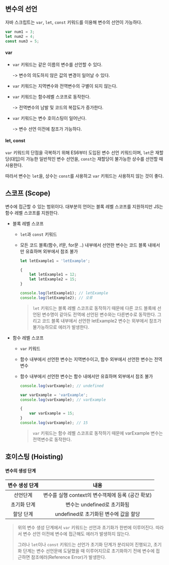 ## 변수의 선언

자바 스크립트는 `var`, `let`, `const` 키워드를 이용해 변수의 선언이 가능하다.

````js
var num1 = 3;
let num2 = 4;
const num3 = 5;
````

#### var

- `var` 키워드는 같은 이름의 변수를 선언할 수 있다.

  -> 변수의 의도하지 않은 값의 변경이 일어날 수 있다.

- `var` 키워드는 지역변수와 전역변수의 구별이 되지 않는다.

- `var` 키워드는 함수레벨 스코프로 동작한다.

  -> 전역변수의 남발 및 코드의 복잡도가 증가한다.

- `var` 키워드는 변수 호이스팅이 일어난다.

  -> 변수 선언 이전에 참조가 가능하다.

#### let, const

`var` 키워드의 단점을 극복하기 위해 ES6부터 도입된 변수 선언 키워드이며, `let`은 재할당(대입)이 가능한 일반적인 변수 선언을, `const`는 재할당이 불가능한 상수를 선언할 때 사용한다.

따라서 변수는 `let`을, 상수는 `const`를 사용하고 `var` 키워드는 사용하지 않는 것이 좋다.



## 스코프 (Scope)

변수에 접근할 수 있는 범위이다. 대부분의 언어는 블록 레벨 스코프를 지원하지만 JS는 함수 레벨 스코프를 지원한다.

- 블록 레벨 스코프

  - `let`과 `const` 키워드

  - 모든 코드 블록(함수, if문, for문 ..) 내부에서 선언한 변수는 코드 블록 내에서만 유효하며 외부에서 참조 불가

    ````js
    let letExample1 = 'letExample';
    
    {
        let letExample1 = 12;
        let letExample2 = 15;
    }
    
    console.log(letExample1); // letExample
    console.log(letExample2); // 오류
    ````

    > `let` 키워드는 블록 레벨 스코프로 동작하기 때문에 다른 코드 블록에 선언된 변수명이 같아도 전역에 선언된 변수와는 다른변수로 동작한다. 그리고 코드 블록 내부에서 선언한 letExample2 변수는 외부에서 참조가 불가능하므로 에러가 발생한다. 

- 함수 레벨 스코프

  - `var` 키워드

  - 함수 내부에서 선언한 변수는 지역변수이고, 함수 외부에서 선언한 변수는 전역변수

  - 함수 내부에서 선언한 변수는 함수 내에서만 유효하며 외부에서 참조 불가

    ````js
    console.log(varExample); // undefined
    
    var varExample = 'varExample';
    console.log(varExample); // varExample
    
    {
        var varExample = 15;
    }
    console.log(varExample); // 15
    ````

    > `var` 키워드는 함수 레벨 스코프로 동작하기 때문에 varExample 변수는 전역변수로 동작한다.



## 호이스팅 (Hoisting)

#### 변수의 생성 단계

| 변수 생성 단계 |                       내용                        |
| :------------: | :-----------------------------------------------: |
|    선언단계    | 변수를 실행 context의 변수객체에 등록 (공간 확보) |
|  초기화 단계   |            변수는 undefined로 초기화됨            |
|   할당 단계    |       undefined로 초기화된 변수에 값을 할당       |

> 위의 변수 생성 단계에서 `var` 키워드는 선언과 초기화가 한번에 이루어진다.   따라서 변수 선언 이전에 변수에 접근해도 에러가 발생하지 않는다.
>
> 그러나 `let`이나 `const` 키워드는 선언가 초기화 단계가 분리되어 진행되고, 초기화 단계는 변수 선언문에 도달했을 때 이루어지므로 초기화하기 전에 변수에 접근하면 참조에러(Reference Error)가 발생한다.

